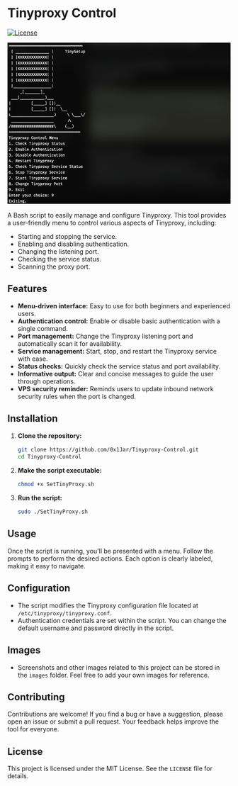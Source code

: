 # Tinyproxy Control

[![License](https://img.shields.io/badge/License-MIT-blue.svg)](LICENSE)

![Tinyproxy Control Menu](images/Screenshot-2025.png)

A Bash script to easily manage and configure Tinyproxy. This tool provides a user-friendly menu to control various aspects of Tinyproxy, including:

- Starting and stopping the service.
- Enabling and disabling authentication.
- Changing the listening port.
- Checking the service status.
- Scanning the proxy port.

## Features

- **Menu-driven interface:** Easy to use for both beginners and experienced users.
- **Authentication control:** Enable or disable basic authentication with a single command.
- **Port management:** Change the Tinyproxy listening port and automatically scan it for availability.
- **Service management:** Start, stop, and restart the Tinyproxy service with ease.
- **Status checks:** Quickly check the service status and port availability.
- **Informative output:** Clear and concise messages to guide the user through operations.
- **VPS security reminder:** Reminds users to update inbound network security rules when the port is changed.

## Installation

1. **Clone the repository:**

    ```bash
    git clone https://github.com/0x1Jar/Tinyproxy-Control.git
    cd Tinyproxy-Control
    ```

2. **Make the script executable:**

    ```bash
    chmod +x SetTinyProxy.sh
    ```

3. **Run the script:**

    ```bash
    sudo ./SetTinyProxy.sh
    ```

## Usage

Once the script is running, you'll be presented with a menu. Follow the prompts to perform the desired actions. Each option is clearly labeled, making it easy to navigate.

## Configuration

- The script modifies the Tinyproxy configuration file located at `/etc/tinyproxy/tinyproxy.conf`.
- Authentication credentials are set within the script. You can change the default username and password directly in the script.

## Images

- Screenshots and other images related to this project can be stored in the `images` folder. Feel free to add your own images for reference.

## Contributing

Contributions are welcome! If you find a bug or have a suggestion, please open an issue or submit a pull request. Your feedback helps improve the tool for everyone.

## License

This project is licensed under the MIT License. See the `LICENSE` file for details.
